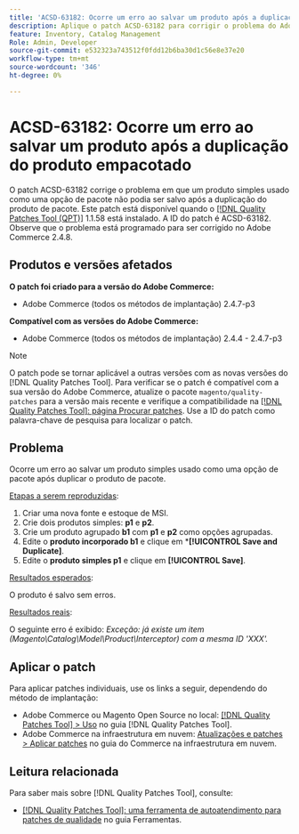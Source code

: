 ```yaml
---
title: 'ACSD-63182: Ocorre um erro ao salvar um produto após a duplicação do produto empacotado'
description: Aplique o patch ACSD-63182 para corrigir o problema do Adobe Commerce em que ocorre um erro ao salvar um produto depois que um pacote de produto é duplicado com o MSI ativado.
feature: Inventory, Catalog Management
Role: Admin, Developer
source-git-commit: e532323a743512f0fdd12b6ba30d1c56e8e37e20
workflow-type: tm+mt
source-wordcount: '346'
ht-degree: 0%

---
```



# ACSD-63182: Ocorre um erro ao salvar um produto após a duplicação do produto empacotado

O patch ACSD-63182 corrige o problema em que um produto simples usado como uma opção de pacote não podia ser salvo após a duplicação do produto de pacote. Este patch está disponível quando o [[!DNL Quality Patches Tool (QPT)]](/help/tools/quality-patches-tool/quality-patches-tool-to-self-serve-quality-patches.md) 1.1.58 está instalado. A ID do patch é ACSD-63182. Observe que o problema está programado para ser corrigido no Adobe Commerce 2.4.8.

## Produtos e versões afetados

**O patch foi criado para a versão do Adobe Commerce:**

* Adobe Commerce (todos os métodos de implantação) 2.4.7-p3

**Compatível com as versões do Adobe Commerce:**

* Adobe Commerce (todos os métodos de implantação) 2.4.4 - 2.4.7-p3

>[!NOTE]
>
>O patch pode se tornar aplicável a outras versões com as novas versões do [!DNL Quality Patches Tool]. Para verificar se o patch é compatível com a sua versão do Adobe Commerce, atualize o pacote `magento/quality-patches` para a versão mais recente e verifique a compatibilidade na [[!DNL Quality Patches Tool]: página Procurar patches](https://experienceleague.adobe.com/tools/commerce-quality-patches/index.html?lang=pt-BR). Use a ID do patch como palavra-chave de pesquisa para localizar o patch.

## Problema

Ocorre um erro ao salvar um produto simples usado como uma opção de pacote após duplicar o produto de pacote.

<u>Etapas a serem reproduzidas</u>:

1. Criar uma nova fonte e estoque de MSI.
1. Crie dois produtos simples: **p1** e **p2**.
1. Crie um produto agrupado **b1** com **p1** e **p2** como opções agrupadas.
1. Edite o **produto incorporado b1** e clique em ***[!UICONTROL Save and Duplicate]**.
1. Edite o **produto simples p1** e clique em **[!UICONTROL Save]**.

<u>Resultados esperados</u>:

O produto é salvo sem erros.

<u>Resultados reais</u>:

O seguinte erro é exibido:
*Exceção: já existe um item (Magento\Catalog\Model\Product\Interceptor) com a mesma ID &#39;XXX&#39;.*

## Aplicar o patch

Para aplicar patches individuais, use os links a seguir, dependendo do método de implantação:

* Adobe Commerce ou Magento Open Source no local: [[!DNL Quality Patches Tool] > Uso](/help/tools/quality-patches-tool/usage.md) no guia [!DNL Quality Patches Tool].
* Adobe Commerce na infraestrutura em nuvem: [Atualizações e patches > Aplicar patches](https://experienceleague.adobe.com/docs/commerce-cloud-service/user-guide/develop/upgrade/apply-patches.html?lang=pt-BR) no guia do Commerce na infraestrutura em nuvem.

## Leitura relacionada

Para saber mais sobre [!DNL Quality Patches Tool], consulte:

* [[!DNL Quality Patches Tool]: uma ferramenta de autoatendimento para patches de qualidade](/help/tools/quality-patches-tool/quality-patches-tool-to-self-serve-quality-patches.md) no guia Ferramentas.
